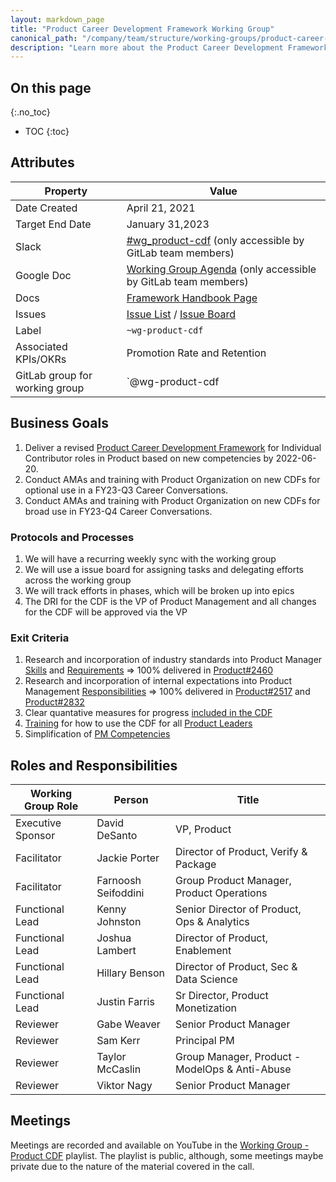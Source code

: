 ```yaml
---
layout: markdown_page
title: "Product Career Development Framework Working Group"
canonical_path: "/company/team/structure/working-groups/product-career-development-framework/"
description: "Learn more about the Product Career Development Framework Working Group goals, processes, and teammates!"
---
```


## On this page
{:.no_toc}

- TOC
{:toc}

## Attributes

| Property        | Value           |
|-----------------|-----------------|
| Date Created    | April 21, 2021 |
| Target End Date | January 31,2023 |
| Slack           | [#wg_product-cdf](https://join.slack.com/share/zt-pg3dw504-aLrkdftFZ9xrqHEGqgqQMw) (only accessible by GitLab team members) |
| Google Doc      | [Working Group Agenda](https://docs.google.com/document/d/1a0baXkNsfDuDwcJ5IxNlLekCmFzElMGnmTmVAfQYV8o/edit?usp=sharing) (only accessible by GitLab team members) |
| Docs            | [Framework Handbook Page](https://about.gitlab.com/handbook/product/product-manager-role/FY22-product-cdf/) |
| Issues    | [Issue List](https://gitlab.com/gitlab-com/Product/-/issues?label_name[]=wg%3Aproduct-cdf) / [Issue Board](https://gitlab.com/gitlab-com/Product/-/boards/2778676?&label_name[]=wg%3Aproduct-cdf) |
| Label           | `~wg-product-cdf` |
| Associated KPIs/OKRs | Promotion Rate and Retention |
| GitLab group for working group| `@wg-product-cdf |


## Business Goals

1. Deliver a revised [Product Career Development Framework](https://about.gitlab.com/handbook/product/product-manager-role/product-CDF-competencies/#product-management-career-development-framework) for Individual Contributor roles in Product based on new competencies by 2022-06-20.
1. Conduct AMAs and training with Product Organization on new CDFs for optional use in a  FY23-Q3 Career Conversations.
1. Conduct AMAs and training with Product Organization on new CDFs for broad use in FY23-Q4 Career Conversations.

### Protocols and Processes

1. We will have a recurring weekly sync with the working group
1. We will use a issue board for assigning tasks and delegating efforts across the working group
1. We will track efforts in phases, which will be broken up into epics
1. The DRI for the CDF is the VP of Product Management and all changes for the CDF will be approved via the VP

### Exit Criteria

1. Research and incorporation of industry standards into Product Manager [Skills](/handbook/product/product-manager-role/product-CDF-competencies/#cdf-for-individual-contributors) and [Requirements](/job-families/product/product-manager/#base-requirements-across-all-levels) => 100% delivered in [Product#2460](https://gitlab.com/gitlab-com/Product/-/issues/2460#note_632540218)
1. Research and incorporation of internal expectations into Product Management [Responsibilities](https://about.gitlab.com/handbook/product/product-manager-responsibilities/) => 100% delivered in [Product#2517](https://gitlab.com/gitlab-com/Product/-/issues/2517) and [Product#2832](https://gitlab.com/gitlab-com/Product/-/issues/2832)
1. Clear quantative measures for progress [included in the CDF](/handbook/product/product-manager-role/product-CDF-competencies/#cdf-topics-for-product-managers)
1. [Training](/handbook/product/product-manager-role/product-CDF-competencies/#people-management-competencies) for how to use the CDF for all [Product Leaders ](/handbook/product/product-leadership/#product-leaders)
1. Simplification of [PM Competencies](/handbook/product/product-manager-role/product-CDF-competencies/)


## Roles and Responsibilities

| Working Group Role    | Person                | Title                          |
|-----------------------|-----------------------|--------------------------------|
| Executive Sponsor     | David DeSanto | VP, Product |
| Facilitator           | Jackie Porter | Director of Product, Verify & Package |
| Facilitator           | Farnoosh Seifoddini | Group Product Manager, Product Operations|
| Functional Lead       | Kenny Johnston|  Senior Director of Product, Ops & Analytics |
| Functional Lead       | Joshua Lambert | Director of Product, Enablement |
| Functional Lead       | Hillary Benson | Director of Product, Sec & Data Science|
| Functional Lead       | Justin Farris | Sr Director, Product Monetization |
| Reviewer              | Gabe Weaver | Senior Product Manager |
| Reviewer              | Sam Kerr | Principal PM|
| Reviewer              | Taylor McCaslin | Group Manager, Product - ModelOps & Anti-Abuse|
| Reviewer              | Viktor Nagy | Senior Product Manager|

## Meetings

Meetings are recorded and available on
YouTube in the [Working Group - Product CDF](https://www.youtube.com/playlist?list=PL05JrBw4t0KrBcM2ew6AA00KC9J-PpZ1X) playlist. The playlist is public, although, some meetings maybe private due to the nature of the material covered in the call.
